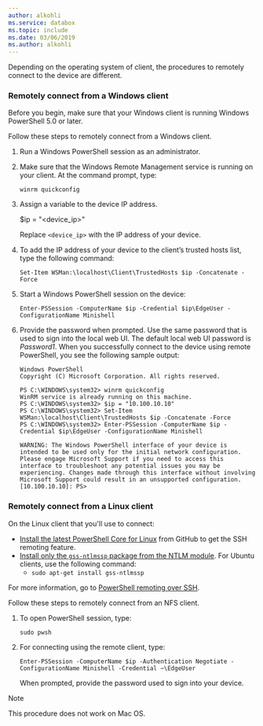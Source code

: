 ```yaml
---
author: alkohli
ms.service: databox  
ms.topic: include
ms.date: 03/06/2019
ms.author: alkohli
---
```


Depending on the operating system of client, the procedures to remotely connect to the device are different.

### Remotely connect from a Windows client

Before you begin, make sure that your Windows client is running Windows PowerShell 5.0 or later.

Follow these steps to remotely connect from a Windows client.

1. Run a Windows PowerShell session as an administrator.
2. Make sure that the Windows Remote Management service is running on your client. At the command prompt, type:

    `winrm quickconfig`

3. Assign a variable to the device IP address.

    $ip = "<device_ip>"

    Replace `<device_ip>` with the IP address of your device.

4. To add the IP address of your device to the client’s trusted hosts list, type the following command:

    `Set-Item WSMan:\localhost\Client\TrustedHosts $ip -Concatenate -Force`

5. Start a Windows PowerShell session on the device:

    `Enter-PSSession -ComputerName $ip -Credential $ip\EdgeUser -ConfigurationName Minishell`

6. Provide the password when prompted. Use the same password that is used to sign into the local web UI. The default local web UI password is *Password1*. When you successfully connect to the device using remote PowerShell, you see the following sample output:  

    ```
    Windows PowerShell
    Copyright (C) Microsoft Corporation. All rights reserved.
    
    PS C:\WINDOWS\system32> winrm quickconfig
    WinRM service is already running on this machine.
    PS C:\WINDOWS\system32> $ip = "10.100.10.10"
    PS C:\WINDOWS\system32> Set-Item WSMan:\localhost\Client\TrustedHosts $ip -Concatenate -Force
    PS C:\WINDOWS\system32> Enter-PSSession -ComputerName $ip -Credential $ip\EdgeUser -ConfigurationName Minishell

    WARNING: The Windows PowerShell interface of your device is intended to be used only for the initial network configuration. Please engage Microsoft Support if you need to access this interface to troubleshoot any potential issues you may be experiencing. Changes made through this interface without involving Microsoft Support could result in an unsupported configuration.
    [10.100.10.10]: PS>
    ```

### Remotely connect from a Linux client

On the Linux client that you'll use to connect:

- [Install the latest PowerShell Core for Linux](https://docs.microsoft.com/powershell/scripting/install/installing-powershell-core-on-linux?view=powershell-6) from GitHub to get the SSH remoting feature. 
- [Install only the `gss-ntlmssp` package from the NTLM module](https://github.com/Microsoft/omi/blob/master/Unix/doc/setup-ntlm-omi.md). For Ubuntu clients, use the following command:
    - `sudo apt-get install gss-ntlmssp`

For more information, go to [PowerShell remoting over SSH](https://docs.microsoft.com/powershell/scripting/learn/remoting/ssh-remoting-in-powershell-core?view=powershell-6).

Follow these steps to remotely connect from an NFS client.

1. To open PowerShell session, type:

    `sudo pwsh`
 
2. For connecting using the remote client, type:

    `Enter-PSSession -ComputerName $ip -Authentication Negotiate -ConfigurationName Minishell -Credential ~\EdgeUser`

    When prompted, provide the password used to sign into your device.
 
> [!NOTE]
> This procedure does not work on Mac OS.
